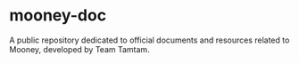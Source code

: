 # mooney-doc
A public repository dedicated to official documents and resources related to Mooney, developed by Team Tamtam.

